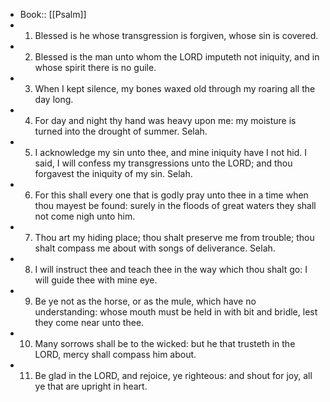 - Book:: [[Psalm]]
- 1. Blessed is he whose transgression is forgiven, whose sin is covered.
- 2. Blessed is the man unto whom the LORD imputeth not iniquity, and in whose spirit there is no guile.
- 3. When I kept silence, my bones waxed old through my roaring all the day long.
- 4. For day and night thy hand was heavy upon me: my moisture is turned into the drought of summer. Selah.
- 5. I acknowledge my sin unto thee, and mine iniquity have I not hid. I said, I will confess my transgressions unto the LORD; and thou forgavest the iniquity of my sin. Selah.
- 6. For this shall every one that is godly pray unto thee in a time when thou mayest be found: surely in the floods of great waters they shall not come nigh unto him.
- 7. Thou art my hiding place; thou shalt preserve me from trouble; thou shalt compass me about with songs of deliverance. Selah.
- 8. I will instruct thee and teach thee in the way which thou shalt go: I will guide thee with mine eye.
- 9. Be ye not as the horse, or as the mule, which have no understanding: whose mouth must be held in with bit and bridle, lest they come near unto thee.
- 10. Many sorrows shall be to the wicked: but he that trusteth in the LORD, mercy shall compass him about.
- 11. Be glad in the LORD, and rejoice, ye righteous: and shout for joy, all ye that are upright in heart.
